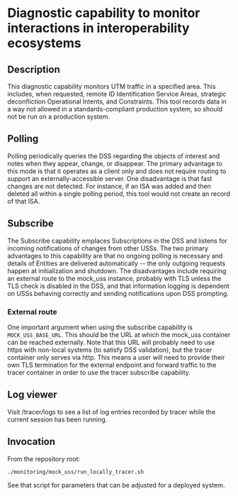 # Diagnostic capability to monitor interactions in interoperability ecosystems

## Description
This diagnostic capability monitors UTM traffic in a specified area.  This
includes, when requested, remote ID Identification Service Areas, strategic
deconfliction Operational Intents, and Constraints.  This tool records data in a
way not allowed in a standards-compliant production system, so should not be run
on a production system.

## Polling
Polling periodically queries the DSS regarding the objects of interest and notes
when they appear, change, or disappear.  The primary advantage to this mode is
that it operates as a client only and does not require routing to support an
externally-accessible server.  One disadvantage is that fast changes are not
detected.  For instance, if an ISA was added and then deleted all within a
single polling period, this tool would not create an record of that ISA.

## Subscribe
The Subscribe capability emplaces Subscriptions in the DSS and listens for
incoming notifications of changes from other USSs.  The two primary advantages
to this capability are that no ongoing polling is necessary and details of
Entities are delivered automatically -- the only outgoing requests happen at
initialization and shutdown.  The disadvantages include requiring an external
route to the mock_uss instance, probably with TLS unless the TLS check is
disabled in the DSS, and that information logging is dependent on USSs behaving
correctly and sending notifications upon DSS prompting.

### External route
One important argument when using the subscribe capability is
`MOCK_USS_BASE_URL`.  This should be the URL at which the mock_uss container can
be reached externally.  Note that this URL will probably need to use https with
non-local systems (to satisfy DSS validation), but the tracer container only
serves via http.  This means a user will need to provide their own TLS
termination for the external endpoint and forward traffic to the tracer
container in order to use the tracer subscribe capability.

## Log viewer
Visit /tracer/logs to see a list of log entries recorded by tracer while the
current session has been running.

## Invocation
From the repository root:

```shell script
./monitoring/mock_uss/run_locally_tracer.sh
```

See that script for parameters that can be adjusted for a deployed system.
